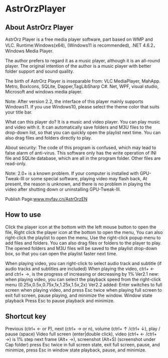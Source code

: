 # AstrOrzPlayer
## About AstrOrz Player
AstrOrz Player is a free media player software, part based on WMP and VLC.
Runtime:Windows(x64), (Windows11 is recommended), .NET 4.6.2，Windows Media Player.

The author prefers to regard it as a music player, although it is an all-round player.
The original intention of the author is a music player with better folder support and sound quality.

The birth of AstrOrz Player is inseparable from:
VLC MediaPlayer, MahApp. Metro, BoxIcons, SQLite, Dapper,TagLibSharp
C#. Net, WPF, visual studio, Microsoft and windows media player.

Note: After version 2.2, the interface of this player mainly supports Windows11. If you use Windows10, please select the theme color that suits your title bar.

What can this player do?
It is a music and video player. You can play music and video with it.
It can automatically save folders and M3U files to the drop-down list, so that you can quickly open the playlist next time.
You can also drag files and folders directly to play.

About security:
The code of this program is confused, which may lead to false alarm of anti-virus.
This software only has the write operation of INI file and SQLite database, which are all in the program folder. Other files are read-only.

Note: 2.0+ is a known problem. If your computer is installed with GPU-Tweak-III or some special software, playing video may flash back,
At present, the reason is unknown, and there is no problem in playing the video after shutting down or uninstalling GPU-Tweak-III.

Publish Page:www.myfav.cn/AstrOrzEN

## How to use
Click the player icon at the bottom with the left mouse button to open the file,
Right click the player icon at the bottom to open the menu,
You can also right-click the playlist to open the menu,
Use the right-click popup menu to add files and folders.
You can also drag files or folders to the player to play.
The opened folders and M3U files will be saved to the playlist drop-down box, so that you can open the playlist faster next time.

When playing video, you can right-click to select audio track and subtitle
(if audio tracks and subtitles are included)
When playing the video, ctrl+ ← and ctrl+ →, is the progress of increasing or decreasing by 1%
Ver2.1 new: when playing video, you can select the playback speed from the right-click menu
(0.25x,0.5x,0.75x,1x,1.25x,1.5x,2x)
Ver2.2 added: Enter switches to full screen when playing video, and press Esc twice when playing full screen to exit full screen, pause playing, and minimize the window.
Window state playback Press Esc to pause playback and minimize.

## Shortcut key
Previous (ctrl+ ← or P), next (ctrl+ → or n), volume (ctrl+ ↑ /ctrl+ ↓), play / pause (space)
Video full screen (enter|double click), video (ctrl+ ← /ctrl+ →) is 1% step
next frame (Alt+ →), screenshot (Alt+S) (screenshot under Cap folder)
press Esc twice in full screen state, exit full screen, pause, and minimize, press Esc in window state playback, pause, and minimize.
